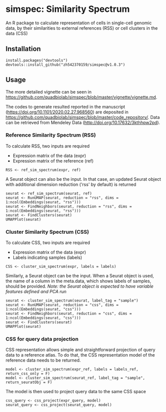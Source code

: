 # simspec: Similarity Spectrum
An R package to calculate representation of cells in single-cell genomic data, by their similarities to external references (RSS) or cell clusters in the data (CSS)

Installation
------
```
install.packages("devtools")
devtools::install_github("zh542370159/simspec@v1.0.3")
```

Usage
------
The more detailed vignette can be seen in https://github.com/quadbiolab/simspec/blob/master/vignette/vignette.md.

The codes to generate resulted reported in the manuscript (https://doi.org/10.1101/2020.02.27.968560) are deposited in https://github.com/quadbiolab/simspec/blob/master/code_repository/. Data can be retrieved from Mendeley Data (http://doi.org/10.17632/3kthhpw2pd).

### Reference Similarity Spectrum (RSS)
To calculate RSS, two inputs are required
* Expression matrix of the data (expr)
* Expression matrix of the reference (ref)
```
RSS <- ref_sim_spectrum(expr, ref)
```
A Seurat object can also be the input. In that case, an updated Seurat object with additional dimension reduction ('rss' by default) is returned
```
seurat <- ref_sim_spectrum(seurat, ref)
seurat <- RunUMAP(seurat, reduction = "rss", dims = 1:ncol(Embeddings(seurat, "rss")))
seurat <- FindNeighbors(seurat, reduction = "rss", dims = 1:ncol(Embeddings(seurat, "rss")))
seurat <- FindClusters(seurat)
UMAPPlot(seurat)
```

### Cluster Similarity Spectrum (CSS)
To calculate CSS, two inputs are required
* Expression matrix of the data (expr)
* Labels indicating samples (labels)
```
CSS <- cluster_sim_spectrum(expr, labels = labels)
```
Similarly, a Seurat object can be the input. When a Seurat object is used, the name of a column in the meta.data, which shows labels of samples, should be provided.
*Note: the Seurat object is expected to have variable features defined and PCA run*
```
seurat <- cluster_sim_spectrum(seurat, label_tag = "sample")
seurat <- RunUMAP(seurat, reduction = "css", dims = 1:ncol(Embeddings(seurat, "css")))
seurat <- FindNeighbors(seurat, reduction = "css", dims = 1:ncol(Embeddings(seurat, "css")))
seurat <- FindClusters(seurat)
UMAPPlot(seurat)
```
### CSS for query data projection
CSS representation allows simple and straightforward projection of query data to a reference atlas. To do that, the CSS representation model of the reference data needs to be returned.
```
model <- cluster_sim_spectrum(expr_ref, labels = labels_ref, return_css_only = F)
model <- cluster_sim_spectrum(seurat_ref, label_tag = "sample", return_seuratObj = F)
```
The model is then used to project query data to the same CSS space
```
css_query <- css_project(expr_query, model)
seurat_query <- css_project(seurat_query, model)
```


